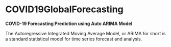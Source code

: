# COVID19GlobalForecasting

**COVID-19 Forecasting Prediction using Auto ARIMA Model**

The Autoregressive Integrated Moving Average Model, or ARIMA for short is a standard statistical model for time series forecast and analysis.